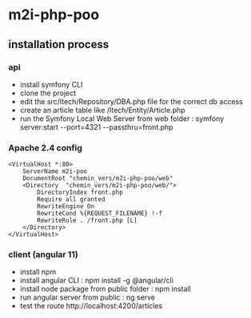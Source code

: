 # m2i-php-poo

## installation process

### api
- install symfony CLI
- clone the project
- edit the src/Itech/Repository/DBA.php file for the correct db access
- create an article table like /Itech/Entity/Article.php
- run the Symfony Local Web Server from web folder : symfony server:start --port=4321 --passthru=front.php

### Apache 2.4 config
```
<VirtualHost *:80>
	ServerName m2i-poo
	DocumentRoot "chemin_vers/m2i-php-poo/web"
	<Directory  "chemin_vers/m2i-php-poo/web/">
		DirectoryIndex front.php
        Require all granted
        RewriteEngine On
        RewriteCond %{REQUEST_FILENAME} !-f
        RewriteRule . /front.php [L]
	</Directory>
</VirtualHost>
```

### client (angular 11)
- install npm
- install angular CLI : npm install -g @angular/cli
- install node package from public folder : npm install
- run angular server from public : ng serve
- test the route http://localhost:4200/articles 
